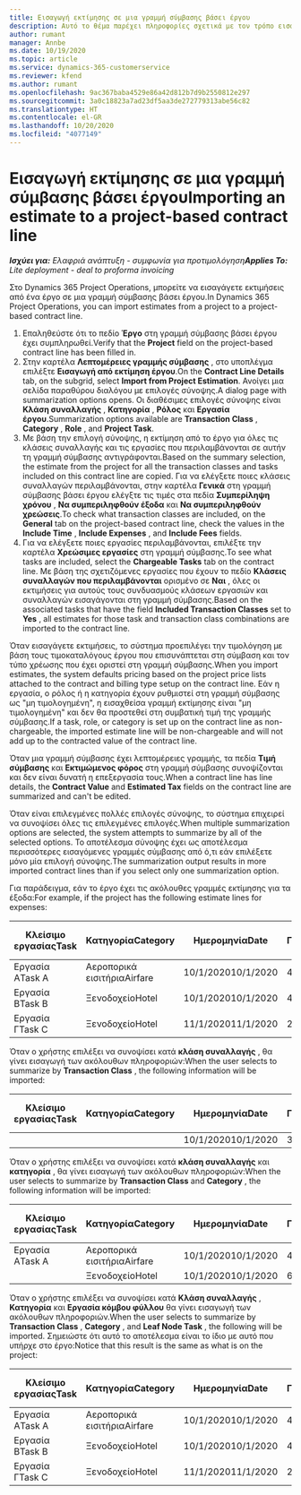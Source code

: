 ```yaml
---
title: Εισαγωγή εκτίμησης σε μια γραμμή σύμβασης βάσει έργου
description: Αυτό το θέμα παρέχει πληροφορίες σχετικά με τον τρόπο εισαγωγής οικονομικών εκτιμήσεων από ένα έργο σε μια γραμμή σύμβασης.
author: rumant
manager: Annbe
ms.date: 10/19/2020
ms.topic: article
ms.service: dynamics-365-customerservice
ms.reviewer: kfend
ms.author: rumant
ms.openlocfilehash: 9ac367baba4529e86a42d812b7d9b2550812e297
ms.sourcegitcommit: 3a0c18823a7ad23df5aa3de272779313abe56c82
ms.translationtype: HT
ms.contentlocale: el-GR
ms.lasthandoff: 10/20/2020
ms.locfileid: "4077149"
---
```

# <a name="importing-an-estimate-to-a-project-based-contract-line"></a><span data-ttu-id="8582f-103">Εισαγωγή εκτίμησης σε μια γραμμή σύμβασης βάσει έργου</span><span class="sxs-lookup"><span data-stu-id="8582f-103">Importing an estimate to a project-based contract line</span></span>

<span data-ttu-id="8582f-104">_**Ισχύει για:** Ελαφριά ανάπτυξη - συμφωνία για προτιμολόγηση_</span><span class="sxs-lookup"><span data-stu-id="8582f-104">_**Applies To:** Lite deployment - deal to proforma invoicing_</span></span>

<span data-ttu-id="8582f-105">Στο Dynamics 365 Project Operations, μπορείτε να εισαγάγετε εκτιμήσεις από ένα έργο σε μια γραμμή σύμβασης βάσει έργου.</span><span class="sxs-lookup"><span data-stu-id="8582f-105">In Dynamics 365 Project Operations, you can import estimates from a project to a project-based contract line.</span></span>

1. <span data-ttu-id="8582f-106">Επαληθεύστε ότι το πεδίο **Έργο** στη γραμμή σύμβασης βάσει έργου έχει συμπληρωθεί.</span><span class="sxs-lookup"><span data-stu-id="8582f-106">Verify that the **Project** field on the project-based contract line has been filled in.</span></span>
2. <span data-ttu-id="8582f-107">Στην καρτέλα **Λεπτομέρειες γραμμής σύμβασης** , στο υποπλέγμα επιλέξτε **Εισαγωγή από εκτίμηση έργου**.</span><span class="sxs-lookup"><span data-stu-id="8582f-107">On the **Contract Line Details** tab, on the subgrid, select **Import from Project Estimation**.</span></span> <span data-ttu-id="8582f-108">Ανοίγει μια σελίδα παραθύρου διαλόγου με επιλογές σύνοψης.</span><span class="sxs-lookup"><span data-stu-id="8582f-108">A dialog page with summarization options opens.</span></span> <span data-ttu-id="8582f-109">Οι διαθέσιμες επιλογές σύνοψης είναι **Κλάση συναλλαγής** , **Κατηγορία** , **Ρόλος** και **Εργασία έργου**.</span><span class="sxs-lookup"><span data-stu-id="8582f-109">Summarization options available are **Transaction Class** , **Category** , **Role** , and **Project Task**.</span></span>
3. <span data-ttu-id="8582f-110">Με βάση την επιλογή σύνοψης, η εκτίμηση από το έργο για όλες τις κλάσεις συναλλαγής και τις εργασίες που περιλαμβάνονται σε αυτήν τη γραμμή σύμβασης αντιγράφονται.</span><span class="sxs-lookup"><span data-stu-id="8582f-110">Based on the summary selection, the estimate from the project for all the transaction classes and tasks included on this contract line are copied.</span></span> <span data-ttu-id="8582f-111">Για να ελέγξετε ποιες κλάσεις συναλλαγών περιλαμβάνονται, στην καρτέλα **Γενικά** στη γραμμή σύμβασης βάσει έργου ελέγξτε τις τιμές στα πεδία **Συμπερίληψη χρόνου** , **Να συμπεριληφθούν έξοδα** και **Να συμπεριληφθούν χρεώσεις**.</span><span class="sxs-lookup"><span data-stu-id="8582f-111">To check what transaction classes are included, on the **General** tab on the project-based contract line, check the values in the **Include Time** , **Include Expenses** , and **Include Fees** fields.</span></span> 
4. <span data-ttu-id="8582f-112">Για να ελέγξετε ποιες εργασίες περιλαμβάνονται, επιλέξτε την καρτέλα **Χρεώσιμες εργασίες** στη γραμμή σύμβασης.</span><span class="sxs-lookup"><span data-stu-id="8582f-112">To see what tasks are included, select the **Chargeable Tasks** tab on the contract line.</span></span> <span data-ttu-id="8582f-113">Με βάση της σχετιζόμενες εργασίες που έχουν το πεδίο **Κλάσεις συναλλαγών που περιλαμβάνονται** ορισμένο σε **Ναι** , όλες οι εκτιμήσεις για αυτούς τους συνδυασμούς κλάσεων εργασιών και συναλλαγών εισαγάγονται στη γραμμή σύμβασης.</span><span class="sxs-lookup"><span data-stu-id="8582f-113">Based on the associated tasks that have the field **Included Transaction Classes** set to **Yes** , all estimates for those task and transaction class combinations are imported to the contract line.</span></span>

<span data-ttu-id="8582f-114">Όταν εισαγάγετε εκτιμήσεις, το σύστημα προεπιλέγει την τιμολόγηση με βάση τους τιμοκαταλόγους έργου που επισυνάπτεται στη σύμβαση και τον τύπο χρέωσης που έχει οριστεί στη γραμμή σύμβασης.</span><span class="sxs-lookup"><span data-stu-id="8582f-114">When you import estimates, the system defaults pricing based on the project price lists attached to the contract and billing type setup on the contract line.</span></span> <span data-ttu-id="8582f-115">Εάν η εργασία, ο ρόλος ή η κατηγορία έχουν ρυθμιστεί στη γραμμή σύμβασης ως "μη τιμολογημένη", η εισαχθείσα γραμμή εκτίμησης είναι "μη τιμολογημένη" και δεν θα προστεθεί στη συμβατική τιμή της γραμμής σύμβασης.</span><span class="sxs-lookup"><span data-stu-id="8582f-115">If a task, role, or category is set up on the contract line as non-chargeable, the imported estimate line will be non-chargeable and will not add up to the contracted value of the contract line.</span></span>

<span data-ttu-id="8582f-116">Όταν μια γραμμή σύμβασης έχει λεπτομέρειες γραμμής, τα πεδία **Τιμή σύμβασης** και **Εκτιμώμενος φόρος** στη γραμμή σύμβασης συνοψίζονται και δεν είναι δυνατή η επεξεργασία τους.</span><span class="sxs-lookup"><span data-stu-id="8582f-116">When a contract line has line details, the **Contract Value** and **Estimated Tax** fields on the contract line are summarized and can't be edited.</span></span>

<span data-ttu-id="8582f-117">Όταν είναι επιλεγμένες πολλές επιλογές σύνοψης, το σύστημα επιχειρεί να συνοψίσει όλες τις επιλεγμένες επιλογές.</span><span class="sxs-lookup"><span data-stu-id="8582f-117">When multiple summarization options are selected, the system attempts to summarize by all of the selected options.</span></span> <span data-ttu-id="8582f-118">Το αποτέλεσμα σύνοψης έχει ως αποτέλεσμα περισσότερες εισαγόμενες γραμμές σύμβασης από ό,τι εάν επιλέξετε μόνο μία επιλογή σύνοψης.</span><span class="sxs-lookup"><span data-stu-id="8582f-118">The summarization output results in more imported contract lines than if you select only one summarization option.</span></span>

<span data-ttu-id="8582f-119">Για παράδειγμα, εάν το έργο έχει τις ακόλουθες γραμμές εκτίμησης για τα έξοδα:</span><span class="sxs-lookup"><span data-stu-id="8582f-119">For example, if the project has the following estimate lines for expenses:</span></span>

| <span data-ttu-id="8582f-120">Κλείσιμο εργασίας</span><span class="sxs-lookup"><span data-stu-id="8582f-120">Task</span></span> | <span data-ttu-id="8582f-121">Κατηγορία</span><span class="sxs-lookup"><span data-stu-id="8582f-121">Category</span></span> | <span data-ttu-id="8582f-122">Ημερομηνία</span><span class="sxs-lookup"><span data-stu-id="8582f-122">Date</span></span> | <span data-ttu-id="8582f-123">Ποσότητα</span><span class="sxs-lookup"><span data-stu-id="8582f-123">Quantity</span></span> | <span data-ttu-id="8582f-124">Τιμή μονάδας</span><span class="sxs-lookup"><span data-stu-id="8582f-124">Unit price</span></span> | <span data-ttu-id="8582f-125">Ποσό</span><span class="sxs-lookup"><span data-stu-id="8582f-125">Amount</span></span> |
| --- | --- | --- | --- | --- | --- |
| <span data-ttu-id="8582f-126">Εργασία Α</span><span class="sxs-lookup"><span data-stu-id="8582f-126">Task A</span></span> | <span data-ttu-id="8582f-127">Αεροπορικά εισιτήρια</span><span class="sxs-lookup"><span data-stu-id="8582f-127">Airfare</span></span> | <span data-ttu-id="8582f-128">10/1/2020</span><span class="sxs-lookup"><span data-stu-id="8582f-128">10/1/2020</span></span> | <span data-ttu-id="8582f-129">4</span><span class="sxs-lookup"><span data-stu-id="8582f-129">4</span></span> | <span data-ttu-id="8582f-130">400</span><span class="sxs-lookup"><span data-stu-id="8582f-130">400</span></span> | <span data-ttu-id="8582f-131">1600</span><span class="sxs-lookup"><span data-stu-id="8582f-131">1600</span></span> |
| <span data-ttu-id="8582f-132">Εργασία Β</span><span class="sxs-lookup"><span data-stu-id="8582f-132">Task B</span></span> | <span data-ttu-id="8582f-133">Ξενοδοχείο</span><span class="sxs-lookup"><span data-stu-id="8582f-133">Hotel</span></span> | <span data-ttu-id="8582f-134">10/1/2020</span><span class="sxs-lookup"><span data-stu-id="8582f-134">10/1/2020</span></span> | <span data-ttu-id="8582f-135">4</span><span class="sxs-lookup"><span data-stu-id="8582f-135">4</span></span> | <span data-ttu-id="8582f-136">200</span><span class="sxs-lookup"><span data-stu-id="8582f-136">200</span></span> | <span data-ttu-id="8582f-137">800</span><span class="sxs-lookup"><span data-stu-id="8582f-137">800</span></span> |
| <span data-ttu-id="8582f-138">Εργασία Γ</span><span class="sxs-lookup"><span data-stu-id="8582f-138">Task C</span></span> | <span data-ttu-id="8582f-139">Ξενοδοχείο</span><span class="sxs-lookup"><span data-stu-id="8582f-139">Hotel</span></span> | <span data-ttu-id="8582f-140">11/1/2020</span><span class="sxs-lookup"><span data-stu-id="8582f-140">11/1/2020</span></span> | <span data-ttu-id="8582f-141">2</span><span class="sxs-lookup"><span data-stu-id="8582f-141">2</span></span> | <span data-ttu-id="8582f-142">200</span><span class="sxs-lookup"><span data-stu-id="8582f-142">200</span></span> | <span data-ttu-id="8582f-143">400</span><span class="sxs-lookup"><span data-stu-id="8582f-143">400</span></span> |

<span data-ttu-id="8582f-144">Όταν ο χρήστης επιλέξει να συνοψίσει κατά **κλάση συναλλαγής** , θα γίνει εισαγωγή των ακόλουθων πληροφοριών:</span><span class="sxs-lookup"><span data-stu-id="8582f-144">When the user selects to summarize by **Transaction Class** , the following information will be imported:</span></span>

| <span data-ttu-id="8582f-145">Κλείσιμο εργασίας</span><span class="sxs-lookup"><span data-stu-id="8582f-145">Task</span></span> | <span data-ttu-id="8582f-146">Κατηγορία</span><span class="sxs-lookup"><span data-stu-id="8582f-146">Category</span></span> | <span data-ttu-id="8582f-147">Ημερομηνία</span><span class="sxs-lookup"><span data-stu-id="8582f-147">Date</span></span> | <span data-ttu-id="8582f-148">Ποσότητα</span><span class="sxs-lookup"><span data-stu-id="8582f-148">Quantity</span></span> | <span data-ttu-id="8582f-149">Τιμή μονάδας</span><span class="sxs-lookup"><span data-stu-id="8582f-149">Unit price</span></span> | <span data-ttu-id="8582f-150">Ποσό</span><span class="sxs-lookup"><span data-stu-id="8582f-150">Amount</span></span> |
| --- | --- | --- | --- | --- | --- |
| &nbsp; | &nbsp; | <span data-ttu-id="8582f-151">10/1/2020</span><span class="sxs-lookup"><span data-stu-id="8582f-151">10/1/2020</span></span> | <span data-ttu-id="8582f-152">3.34</span><span class="sxs-lookup"><span data-stu-id="8582f-152">3.34</span></span> | <span data-ttu-id="8582f-153">840</span><span class="sxs-lookup"><span data-stu-id="8582f-153">840</span></span> | <span data-ttu-id="8582f-154">2800</span><span class="sxs-lookup"><span data-stu-id="8582f-154">2800</span></span> |

<span data-ttu-id="8582f-155">Όταν ο χρήστης επιλέξει να συνοψίσει κατά **κλάση συναλλαγής** και **κατηγορία** , θα γίνει εισαγωγή των ακόλουθων πληροφοριών:</span><span class="sxs-lookup"><span data-stu-id="8582f-155">When the user selects to summarize by **Transaction Class** and **Category** , the following information will be imported:</span></span>

| <span data-ttu-id="8582f-156">Κλείσιμο εργασίας</span><span class="sxs-lookup"><span data-stu-id="8582f-156">Task</span></span> | <span data-ttu-id="8582f-157">Κατηγορία</span><span class="sxs-lookup"><span data-stu-id="8582f-157">Category</span></span> | <span data-ttu-id="8582f-158">Ημερομηνία</span><span class="sxs-lookup"><span data-stu-id="8582f-158">Date</span></span> | <span data-ttu-id="8582f-159">Ποσότητα</span><span class="sxs-lookup"><span data-stu-id="8582f-159">Quantity</span></span> | <span data-ttu-id="8582f-160">Τιμή μονάδας</span><span class="sxs-lookup"><span data-stu-id="8582f-160">Unit price</span></span> | <span data-ttu-id="8582f-161">Ποσό</span><span class="sxs-lookup"><span data-stu-id="8582f-161">Amount</span></span> |
| --- | --- | --- | --- | --- | --- |
| <span data-ttu-id="8582f-162">Εργασία Α</span><span class="sxs-lookup"><span data-stu-id="8582f-162">Task A</span></span> | <span data-ttu-id="8582f-163">Αεροπορικά εισιτήρια</span><span class="sxs-lookup"><span data-stu-id="8582f-163">Airfare</span></span> | <span data-ttu-id="8582f-164">10/1/2020</span><span class="sxs-lookup"><span data-stu-id="8582f-164">10/1/2020</span></span> | <span data-ttu-id="8582f-165">4</span><span class="sxs-lookup"><span data-stu-id="8582f-165">4</span></span> | <span data-ttu-id="8582f-166">400</span><span class="sxs-lookup"><span data-stu-id="8582f-166">400</span></span> | <span data-ttu-id="8582f-167">1600</span><span class="sxs-lookup"><span data-stu-id="8582f-167">1600</span></span> |
| &nbsp;| <span data-ttu-id="8582f-168">Ξενοδοχείο</span><span class="sxs-lookup"><span data-stu-id="8582f-168">Hotel</span></span> | <span data-ttu-id="8582f-169">10/1/2020</span><span class="sxs-lookup"><span data-stu-id="8582f-169">10/1/2020</span></span> | <span data-ttu-id="8582f-170">6</span><span class="sxs-lookup"><span data-stu-id="8582f-170">6</span></span> | <span data-ttu-id="8582f-171">200</span><span class="sxs-lookup"><span data-stu-id="8582f-171">200</span></span> | <span data-ttu-id="8582f-172">1200</span><span class="sxs-lookup"><span data-stu-id="8582f-172">1200</span></span> |

<span data-ttu-id="8582f-173">Όταν ο χρήστης επιλέξει να συνοψίσει κατά **Κλάση συναλλαγής** , **Κατηγορία** και **Εργασία κόμβου φύλλου** θα γίνει εισαγωγή των ακόλουθων πληροφοριών.</span><span class="sxs-lookup"><span data-stu-id="8582f-173">When the user selects to summarize by **Transaction Class** , **Category** , and **Leaf Node Task** , the following will be imported.</span></span> <span data-ttu-id="8582f-174">Σημειώστε ότι αυτό το αποτέλεσμα είναι το ίδιο με αυτό που υπήρχε στο έργο:</span><span class="sxs-lookup"><span data-stu-id="8582f-174">Notice that this result is the same as what is on the project:</span></span>

| <span data-ttu-id="8582f-175">Κλείσιμο εργασίας</span><span class="sxs-lookup"><span data-stu-id="8582f-175">Task</span></span> | <span data-ttu-id="8582f-176">Κατηγορία</span><span class="sxs-lookup"><span data-stu-id="8582f-176">Category</span></span> | <span data-ttu-id="8582f-177">Ημερομηνία</span><span class="sxs-lookup"><span data-stu-id="8582f-177">Date</span></span> | <span data-ttu-id="8582f-178">Ποσότητα</span><span class="sxs-lookup"><span data-stu-id="8582f-178">Quantity</span></span> | <span data-ttu-id="8582f-179">Τιμή μονάδας</span><span class="sxs-lookup"><span data-stu-id="8582f-179">Unit price</span></span> | <span data-ttu-id="8582f-180">Ποσό</span><span class="sxs-lookup"><span data-stu-id="8582f-180">Amount</span></span> |
| --- | --- | --- | --- | --- | --- |
| <span data-ttu-id="8582f-181">Εργασία Α</span><span class="sxs-lookup"><span data-stu-id="8582f-181">Task A</span></span> | <span data-ttu-id="8582f-182">Αεροπορικά εισιτήρια</span><span class="sxs-lookup"><span data-stu-id="8582f-182">Airfare</span></span> | <span data-ttu-id="8582f-183">10/1/2020</span><span class="sxs-lookup"><span data-stu-id="8582f-183">10/1/2020</span></span> | <span data-ttu-id="8582f-184">4</span><span class="sxs-lookup"><span data-stu-id="8582f-184">4</span></span> | <span data-ttu-id="8582f-185">400</span><span class="sxs-lookup"><span data-stu-id="8582f-185">400</span></span> | <span data-ttu-id="8582f-186">1600</span><span class="sxs-lookup"><span data-stu-id="8582f-186">1600</span></span> |
| <span data-ttu-id="8582f-187">Εργασία Β</span><span class="sxs-lookup"><span data-stu-id="8582f-187">Task B</span></span> | <span data-ttu-id="8582f-188">Ξενοδοχείο</span><span class="sxs-lookup"><span data-stu-id="8582f-188">Hotel</span></span> | <span data-ttu-id="8582f-189">10/1/2020</span><span class="sxs-lookup"><span data-stu-id="8582f-189">10/1/2020</span></span> | <span data-ttu-id="8582f-190">4</span><span class="sxs-lookup"><span data-stu-id="8582f-190">4</span></span> | <span data-ttu-id="8582f-191">200</span><span class="sxs-lookup"><span data-stu-id="8582f-191">200</span></span> | <span data-ttu-id="8582f-192">800</span><span class="sxs-lookup"><span data-stu-id="8582f-192">800</span></span> |
| <span data-ttu-id="8582f-193">Εργασία Γ</span><span class="sxs-lookup"><span data-stu-id="8582f-193">Task C</span></span> | <span data-ttu-id="8582f-194">Ξενοδοχείο</span><span class="sxs-lookup"><span data-stu-id="8582f-194">Hotel</span></span> | <span data-ttu-id="8582f-195">11/1/2020</span><span class="sxs-lookup"><span data-stu-id="8582f-195">11/1/2020</span></span> | <span data-ttu-id="8582f-196">2</span><span class="sxs-lookup"><span data-stu-id="8582f-196">2</span></span> | <span data-ttu-id="8582f-197">200</span><span class="sxs-lookup"><span data-stu-id="8582f-197">200</span></span> | <span data-ttu-id="8582f-198">400</span><span class="sxs-lookup"><span data-stu-id="8582f-198">400</span></span> |
